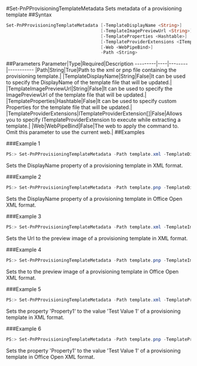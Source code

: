 #Set-PnPProvisioningTemplateMetadata
Sets metadata of a provisioning template
##Syntax
```powershell
Set-PnPProvisioningTemplateMetadata [-TemplateDisplayName <String>]
                                    [-TemplateImagePreviewUrl <String>]
                                    [-TemplateProperties <Hashtable>]
                                    [-TemplateProviderExtensions <ITemplateProviderExtension[]>]
                                    [-Web <WebPipeBind>]
                                    -Path <String>
```


##Parameters
Parameter|Type|Required|Description
---------|----|--------|-----------
|Path|String|True|Path to the xml or pnp file containing the provisioning template.|
|TemplateDisplayName|String|False|It can be used to specify the DisplayName of the template file that will be updated.|
|TemplateImagePreviewUrl|String|False|It can be used to specify the ImagePreviewUrl of the template file that will be updated.|
|TemplateProperties|Hashtable|False|It can be used to specify custom Properties for the template file that will be updated.|
|TemplateProviderExtensions|ITemplateProviderExtension[]|False|Allows you to specify ITemplateProviderExtension to execute while extracting a template.|
|Web|WebPipeBind|False|The web to apply the command to. Omit this parameter to use the current web.|
##Examples

###Example 1
```powershell
PS:> Set-PnPProvisioningTemplateMetadata -Path template.xml -TemplateDisplayName "DisplayNameValue"
```
Sets the DisplayName property of a provisioning template in XML format.

###Example 2
```powershell
PS:> Set-PnPProvisioningTemplateMetadata -Path template.pnp -TemplateDisplayName "DisplayNameValue"
```
Sets the DisplayName property of a provisioning template in Office Open XML format.

###Example 3
```powershell
PS:> Set-PnPProvisioningTemplateMetadata -Path template.xml -TemplateImagePreviewUrl "Full URL of the Image Preview"
```
Sets the Url to the preview image of a provisioning template in XML format.

###Example 4
```powershell
PS:> Set-PnPProvisioningTemplateMetadata -Path template.pnp -TemplateImagePreviewUrl "Full URL of the Image Preview"
```
Sets the to the preview image of a provisioning template in Office Open XML format.

###Example 5
```powershell
PS:> Set-PnPProvisioningTemplateMetadata -Path template.xml -TemplateProperties @{"Property1" = "Test Value 1"; "Property2"="Test Value 2"}
```
Sets the property 'Property1' to the value 'Test Value 1' of a provisioning template in XML format.

###Example 6
```powershell
PS:> Set-PnPProvisioningTemplateMetadata -Path template.pnp -TemplateProperties @{"Property1" = "Test Value 1"; "Property2"="Test Value 2"}
```
Sets the property 'Property1' to the value 'Test Value 1' of a provisioning template in Office Open XML format.
